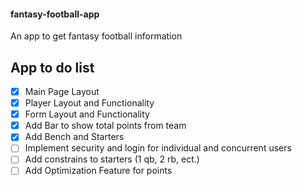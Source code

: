 #### fantasy-football-app
 An app to get fantasy football information
 
 ## App to do list
- [x] Main Page Layout
- [x] Player Layout and Functionality
- [x] Form Layout and Functionality
- [x] Add Bar to show total points from team
- [x] Add Bench and Starters
- [ ] Implement security and login for individual and concurrent users
- [ ] Add constrains to starters (1 qb, 2 rb, ect.)
- [ ] Add Optimization Feature for points
